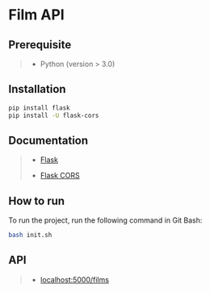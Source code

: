 Film API
========

## Prerequisite

> - Python (version > 3.0)

## Installation

```bash
pip install flask
pip install -U flask-cors
```

## Documentation

> - [Flask](http://flask.pocoo.org)
>
> - [Flask CORS](http://flask-cors.readthedocs.io/en/latest/)

## How to run

To run the project, run the following command in Git Bash:

```bash
bash init.sh
```

## API

> - [localhost:5000/films]()

